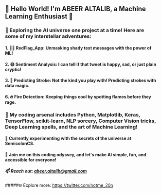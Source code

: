 ## 👋 Hello World! I'm ABEER ALTALIB, a Machine Learning Enthusiast 🤖

### 🚀 Exploring the AI universe one project at a time! Here are some of my interstellar adventures:

#### 1. 🕵️‍♂️ RedFlag_App: Unmasking shady text messages with the power of ML!
#### 2. 😄 Sentiment Analysis: I can tell if that tweet is happy, sad, or just plain cryptic!
#### 3. 🧠 Predicting Stroke: Not the kind you play with! Predicting strokes with data magic.
#### 6. 🔥 Fire Detection: Keeping things cool by spotting flames before they rage.

### 👾 My coding arsenal includes Python, Matplotlib, Keras, TensorFlow, scikit-learn, NLP sorcery, Computer Vision tricks, Deep Learning spells, and the art of Machine Learning!

#### 🔬 Currently experimenting with the secrets of the universe at SemicolonCS.

#### 🌌 Join me on this coding odyssey, and let's make AI simple, fun, and accessible for everyone!

##### 📫 Reach out: abeer.altalib@gmail.com
#####🌐 Explore more: https://twitter.com/notme_20n
